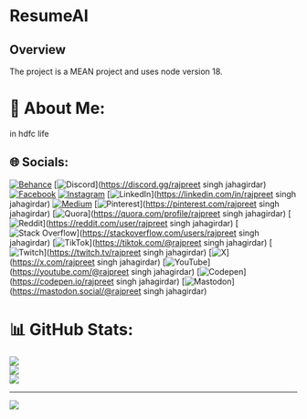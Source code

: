 # ResumeAI

## Overview

The project is a MEAN project and uses node version 18.


# 💫 About Me:
in hdfc life


## 🌐 Socials:
[![Behance](https://img.shields.io/badge/Behance-1769ff?logo=behance&logoColor=white)](https://behance.net/Rajpreetsingh12) [![Discord](https://img.shields.io/badge/Discord-%237289DA.svg?logo=discord&logoColor=white)](https://discord.gg/rajpreet singh jahagirdar) [![Facebook](https://img.shields.io/badge/Facebook-%231877F2.svg?logo=Facebook&logoColor=white)](https://facebook.com/Rajpreetsingh12) [![Instagram](https://img.shields.io/badge/Instagram-%23E4405F.svg?logo=Instagram&logoColor=white)](https://instagram.com/raje_Hazurii) [![LinkedIn](https://img.shields.io/badge/LinkedIn-%230077B5.svg?logo=linkedin&logoColor=white)](https://linkedin.com/in/rajpreet singh jahagirdar) [![Medium](https://img.shields.io/badge/Medium-12100E?logo=medium&logoColor=white)](https://medium.com/@raje_Hazurii) [![Pinterest](https://img.shields.io/badge/Pinterest-%23E60023.svg?logo=Pinterest&logoColor=white)](https://pinterest.com/rajpreet singh jahagirdar) [![Quora](https://img.shields.io/badge/Quora-%23B92B27.svg?logo=Quora&logoColor=white)](https://quora.com/profile/rajpreet singh jahagirdar) [![Reddit](https://img.shields.io/badge/Reddit-%23FF4500.svg?logo=Reddit&logoColor=white)](https://reddit.com/user/rajpreet singh jahagirdar) [![Stack Overflow](https://img.shields.io/badge/-Stackoverflow-FE7A16?logo=stack-overflow&logoColor=white)](https://stackoverflow.com/users/rajpreet singh jahagirdar) [![TikTok](https://img.shields.io/badge/TikTok-%23000000.svg?logo=TikTok&logoColor=white)](https://tiktok.com/@rajpreet singh jahagirdar) [![Twitch](https://img.shields.io/badge/Twitch-%239146FF.svg?logo=Twitch&logoColor=white)](https://twitch.tv/rajpreet singh jahagirdar) [![X](https://img.shields.io/badge/X-black.svg?logo=X&logoColor=white)](https://x.com/rajpreet singh jahagirdar) [![YouTube](https://img.shields.io/badge/YouTube-%23FF0000.svg?logo=YouTube&logoColor=white)](https://youtube.com/@rajpreet singh jahagirdar) [![Codepen](https://img.shields.io/badge/Codepen-000000?style=for-the-badge&logo=codepen&logoColor=white)](https://codepen.io/rajpreet singh jahagirdar) [![Mastodon](https://img.shields.io/badge/-MASTODON-%232B90D9?style=for-the-badge&logo=mastodon&logoColor=white)](https://mastodon.social/@rajpreet singh jahagirdar) 
# 📊 GitHub Stats:
![](https://github-readme-stats.vercel.app/api?username=Rajpreetsingh12&theme=dark&hide_border=false&include_all_commits=false&count_private=false)<br/>
![](https://github-readme-streak-stats.herokuapp.com/?user=Rajpreetsingh12&theme=dark&hide_border=false)<br/>
![](https://github-readme-stats.vercel.app/api/top-langs/?username=Rajpreetsingh12&theme=dark&hide_border=false&include_all_commits=false&count_private=false&layout=compact)

---
[![](https://visitcount.itsvg.in/api?id=Rajpreetsingh12&icon=0&color=0)](https://visitcount.itsvg.in)

<!-- Proudly created with GPRM ( https://gprm.itsvg.in ) -->
